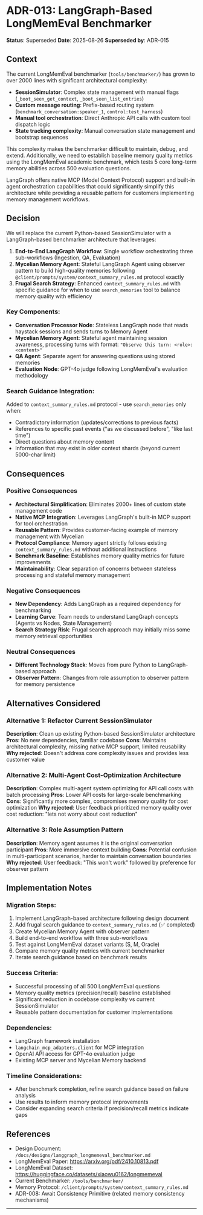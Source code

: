 # ADR-013: LangGraph-Based LongMemEval Benchmarker

**Status**: Superseded
**Date**: 2025-08-26
**Superseded by**: ADR-015

## Context

The current LongMemEval benchmarker (`tools/benchmarker/`) has grown to over 2000 lines with significant architectural complexity:

- **SessionSimulator**: Complex state management with manual flags (`_boot_seen_get_context`, `_boot_seen_list_entries`)
- **Custom message routing**: Prefix-based routing system (`benchmark_conversation:speaker_1`, `control:test_harness`)
- **Manual tool orchestration**: Direct Anthropic API calls with custom tool dispatch logic
- **State tracking complexity**: Manual conversation state management and bootstrap sequences

This complexity makes the benchmarker difficult to maintain, debug, and extend. Additionally, we need to establish baseline memory quality metrics using the LongMemEval academic benchmark, which tests 5 core long-term memory abilities across 500 evaluation questions.

LangGraph offers native MCP (Model Context Protocol) support and built-in agent orchestration capabilities that could significantly simplify this architecture while providing a reusable pattern for customers implementing memory management workflows.

## Decision

We will replace the current Python-based SessionSimulator with a LangGraph-based benchmarker architecture that leverages:

1. **End-to-End LangGraph Workflow**: Single workflow orchestrating three sub-workflows (Ingestion, QA, Evaluation)
2. **Mycelian Memory Agent**: Stateful LangGraph Agent using observer pattern to build high-quality memories following `@client/prompts/system/context_summary_rules.md` protocol exactly
3. **Frugal Search Strategy**: Enhanced `context_summary_rules.md` with specific guidance for when to use `search_memories` tool to balance memory quality with efficiency

### Key Components:
- **Conversation Processor Node**: Stateless LangGraph node that reads haystack sessions and sends turns to Memory Agent
- **Mycelian Memory Agent**: Stateful agent maintaining session awareness, processing turns with format: `"Observe this turn: <role>: <content>"`
- **QA Agent**: Separate agent for answering questions using stored memories
- **Evaluation Node**: GPT-4o judge following LongMemEval's evaluation methodology

### Search Guidance Integration:
Added to `context_summary_rules.md` protocol - use `search_memories` only when:
- Contradictory information (updates/corrections to previous facts)
- References to specific past events ("as we discussed before", "like last time")
- Direct questions about memory content
- Information that may exist in older context shards (beyond current 5000-char limit)

## Consequences

### Positive Consequences
- **Architectural Simplification**: Eliminates 2000+ lines of custom state management code
- **Native MCP Integration**: Leverages LangGraph's built-in MCP support for tool orchestration
- **Reusable Pattern**: Provides customer-facing example of memory management with Mycelian
- **Protocol Compliance**: Memory agent strictly follows existing `context_summary_rules.md` without additional instructions
- **Benchmark Baseline**: Establishes memory quality metrics for future improvements
- **Maintainability**: Clear separation of concerns between stateless processing and stateful memory management

### Negative Consequences
- **New Dependency**: Adds LangGraph as a required dependency for benchmarking
- **Learning Curve**: Team needs to understand LangGraph concepts (Agents vs Nodes, State Management)
- **Search Strategy Risk**: Frugal search approach may initially miss some memory retrieval opportunities

### Neutral Consequences
- **Different Technology Stack**: Moves from pure Python to LangGraph-based approach
- **Observer Pattern**: Changes from role assumption to observer pattern for memory persistence

## Alternatives Considered

### Alternative 1: Refactor Current SessionSimulator
**Description**: Clean up existing Python-based SessionSimulator architecture
**Pros**: No new dependencies, familiar codebase
**Cons**: Maintains architectural complexity, missing native MCP support, limited reusability
**Why rejected**: Doesn't address core complexity issues and provides less customer value

### Alternative 2: Multi-Agent Cost-Optimization Architecture
**Description**: Complex multi-agent system optimizing for API call costs with batch processing
**Pros**: Lower API costs for large-scale benchmarking
**Cons**: Significantly more complex, compromises memory quality for cost optimization
**Why rejected**: User feedback prioritized memory quality over cost reduction: "lets not worry about cost reduction"

### Alternative 3: Role Assumption Pattern
**Description**: Memory agent assumes it is the original conversation participant
**Pros**: More immersive context building
**Cons**: Potential confusion in multi-participant scenarios, harder to maintain conversation boundaries
**Why rejected**: User feedback: "This won't work" followed by preference for observer pattern

## Implementation Notes

### Migration Steps:
1. Implement LangGraph-based architecture following design document
2. Add frugal search guidance to `context_summary_rules.md` (✅ completed)
3. Create Mycelian Memory Agent with observer pattern
4. Build end-to-end workflow with three sub-workflows
5. Test against LongMemEval dataset variants (S, M, Oracle)
6. Compare memory quality metrics with current benchmarker
7. Iterate search guidance based on benchmark results

### Success Criteria:
- Successful processing of all 500 LongMemEval questions
- Memory quality metrics (precision/recall) baseline established
- Significant reduction in codebase complexity vs current SessionSimulator
- Reusable pattern documentation for customer implementations

### Dependencies:
- LangGraph framework installation
- `langchain_mcp_adapters.client` for MCP integration
- OpenAI API access for GPT-4o evaluation judge
- Existing MCP server and Mycelian Memory backend

### Timeline Considerations:
- After benchmark completion, refine search guidance based on failure analysis
- Use results to inform memory protocol improvements
- Consider expanding search criteria if precision/recall metrics indicate gaps

## References

- Design Document: `/docs/designs/langgraph_longmemeval_benchmarker.md`
- LongMemEval Paper: https://arxiv.org/pdf/2410.10813.pdf
- LongMemEval Dataset: https://huggingface.co/datasets/xiaowu0162/longmemeval
- Current Benchmarker: `/tools/benchmarker/`
- Memory Protocol: `/client/prompts/system/context_summary_rules.md`
- ADR-008: Await Consistency Primitive (related memory consistency mechanisms)

---
